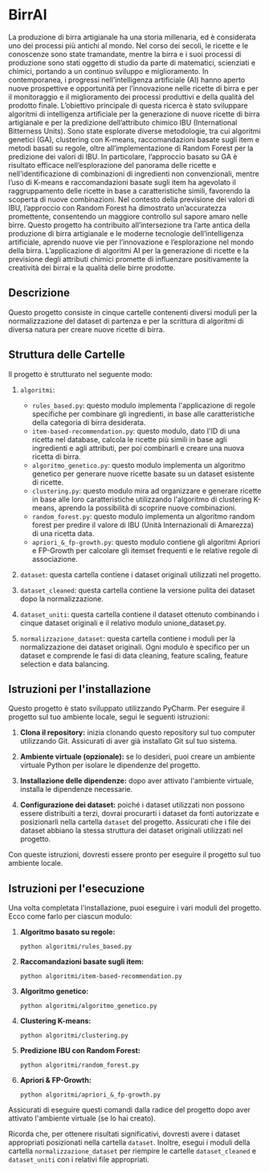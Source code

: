 # BirrAI
La produzione di birra artigianale ha una storia millenaria, ed è considerata uno dei processi più antichi al mondo. Nel corso dei secoli, le ricette e le conoscenze sono state tramandate, mentre la birra e i suoi processi di produzione sono stati oggetto di studio da parte di matematici, scienziati e chimici, portando a un continuo sviluppo e miglioramento.
In contemporanea, i progressi nell’intelligenza artificiale (AI) hanno aperto nuove prospettive e opportunità per l’innovazione nelle ricette di birra e per il monitoraggio e il miglioramento dei processi produttivi e della qualità del prodotto finale.
L’obiettivo principale di questa ricerca è stato sviluppare algoritmi di intelligenza artificiale per la generazione di nuove ricette di birra artigianale e per la predizione dell’attributo chimico IBU (International Bitterness Units). Sono state esplorate diverse metodologie, tra cui algoritmi genetici (GA), clustering con K-means, raccomandazioni basate sugli item e metodi basati su regole, oltre all’implementazione di Random Forest per la predizione dei valori di IBU.
In particolare, l’approccio basato su GA è risultato efficace nell’esplorazione del panorama delle ricette e nell’identificazione di combinazioni di ingredienti non convenzionali, mentre l’uso di K-means e raccomandazioni basate sugli item ha agevolato il raggruppamento delle ricette in base a caratteristiche simili, favorendo la scoperta di nuove combinazioni. Nel contesto della previsione dei valori di IBU, l’approccio con Random Forest ha dimostrato un’accuratezza promettente, consentendo un maggiore controllo sul sapore amaro nelle birre.
Questo progetto ha contribuito all’intersezione tra l’arte antica della produzione di birra artigianale e le moderne tecnologie dell’intelligenza artificiale, aprendo nuove vie per l’innovazione e l’esplorazione nel mondo della birra. L’applicazione di algoritmi AI per la generazione di ricette e la previsione degli attributi chimici promette di influenzare positivamente la creatività dei birrai e la qualità delle birre prodotte.

## Descrizione
Questo progetto consiste in cinque cartelle contenenti diversi moduli per la normalizzazione del dataset di partenza e per la scrittura di algoritmi di diversa natura per creare nuove ricette di birra.

## Struttura delle Cartelle
Il progetto è strutturato nel seguente modo:

1. `algoritmi`:
   - `rules_based.py`: questo modulo implementa l'applicazione di regole specifiche per combinare gli ingredienti, in base alle caratteristiche della categoria di birra desiderata.
   - `item-based-recommendation.py`: questo modulo, dato l'ID di una ricetta nel database, calcola le ricette più simili in base agli ingredienti e agli attributi, per poi combinarli e creare una nuova ricetta di birra.
   - `algoritmo_genetico.py`: questo modulo implementa un algoritmo genetico per generare nuove ricette basate su un dataset esistente di ricette.
   - `clustering.py`: questo modulo mira ad organizzare e generare ricette in base alle loro caratteristiche utilizzando l'algoritmo di clustering K-means, aprendo la possibilità di scoprire nuove combinazioni.
   - `random_forest.py`: questo modulo implementa un algoritmo random forest per predire il valore di IBU (Unità Internazionali di Amarezza) di una ricetta data.
   - `apriori_&_fp-growth.py`: questo modulo contiene gli algoritmi Apriori e FP-Growth per calcolare gli itemset frequenti e le relative regole di associazione.

2. `dataset`: questa cartella contiene i dataset originali utilizzati nel progetto.

3. `dataset_cleaned`: questa cartella contiene la versione pulita dei dataset dopo la normalizzazione.

4. `dataset_uniti`: questa cartella contiene il dataset ottenuto combinando i cinque dataset originali e il relativo modulo unione_dataset.py.

5. `normalizzazione_dataset`: questa cartella contiene i moduli per la normalizzazione dei dataset originali. Ogni modulo è specifico per un dataset e comprende le fasi di data cleaning, feature scaling, feature selection e data balancing.



## Istruzioni per l'installazione

Questo progetto è stato sviluppato utilizzando PyCharm. Per eseguire il progetto sul tuo ambiente locale, segui le seguenti istruzioni:

1. **Clona il repository:** inizia clonando questo repository sul tuo computer utilizzando Git. Assicurati di aver già installato Git sul tuo sistema.

3. **Ambiente virtuale (opzionale):** se lo desideri, puoi creare un ambiente virtuale Python per isolare le dipendenze del progetto.

4. **Installazione delle dipendenze:** dopo aver attivato l'ambiente virtuale, installa le dipendenze necessarie.

5. **Configurazione dei dataset:** poiché i dataset utilizzati non possono essere distribuiti a terzi, dovrai procurarti i dataset da fonti autorizzate e posizionarli nella cartella `dataset` del progetto. Assicurati che i file dei dataset abbiano la stessa struttura dei dataset originali utilizzati nel progetto.

Con queste istruzioni, dovresti essere pronto per eseguire il progetto sul tuo ambiente locale.

## Istruzioni per l'esecuzione

Una volta completata l'installazione, puoi eseguire i vari moduli del progetto. Ecco come farlo per ciascun modulo:

1. **Algoritmo basato su regole:**
   ```
   python algoritmi/rules_based.py
   ```

2. **Raccomandazioni basate sugli item:**
   ```
   python algoritmi/item-based-recommendation.py
   ```

3. **Algoritmo genetico:**
   ```
   python algoritmi/algoritmo_genetico.py
   ```

4. **Clustering K-means:**
   ```
   python algoritmi/clustering.py
   ```

5. **Predizione IBU con Random Forest:**
   ```
   python algoritmi/random_forest.py
   ```

6. **Apriori & FP-Growth:**
   ```
   python algoritmi/apriori_&_fp-growth.py
   ```

Assicurati di eseguire questi comandi dalla radice del progetto dopo aver attivato l'ambiente virtuale (se lo hai creato).

Ricorda che, per ottenere risultati significativi, dovresti avere i dataset appropriati posizionati nella cartella `dataset`. Inoltre, esegui i moduli della cartella `normalizzazione_dataset` per riempire le cartelle `dataset_cleaned` e `dataset_uniti` con i relativi file appropriati.
